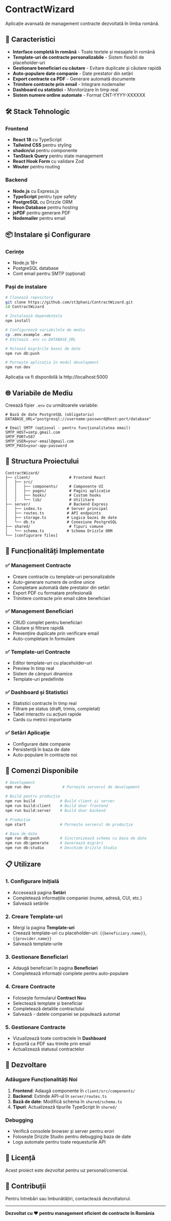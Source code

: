 # ContractWizard

Aplicație avansată de management contracte dezvoltată în limba română.

## 🚀 Caracteristici

- **Interface completă în română** - Toate textele și mesajele în română
- **Template-uri de contracte personalizabile** - Sistem flexibil de placeholder-uri
- **Gestionare beneficiari cu căutare** - Evitare duplicate și căutare rapidă
- **Auto-populare date companie** - Date prestator din setări
- **Export contracte ca PDF** - Generare automată documente
- **Trimitere contracte prin email** - Integrare nodemailer
- **Dashboard cu statistici** - Monitorizare în timp real
- **Sistem numere ordine automate** - Format CNT-YYYY-XXXXXX

## 🛠️ Stack Tehnologic

### Frontend
- **React 18** cu TypeScript
- **Tailwind CSS** pentru styling
- **shadcn/ui** pentru componente
- **TanStack Query** pentru state management
- **React Hook Form** cu validare Zod
- **Wouter** pentru routing

### Backend  
- **Node.js** cu Express.js
- **TypeScript** pentru type safety
- **PostgreSQL** cu Drizzle ORM
- **Neon Database** pentru hosting
- **jsPDF** pentru generare PDF
- **Nodemailer** pentru email

## 📦 Instalare și Configurare

### Cerințe
- Node.js 18+
- PostgreSQL database
- Cont email pentru SMTP (opțional)

### Pași de instalare
```bash
# Clonează repository
git clone https://github.com/st3phani/ContractWizard.git
cd ContractWizard

# Instalează dependențele
npm install

# Configurează variabilele de mediu
cp .env.example .env
# Editează .env cu DATABASE_URL

# Rulează migrările bazei de date
npm run db:push

# Pornește aplicația în modul development
npm run dev
```

Aplicația va fi disponibilă la http://localhost:5000

## 🌐 Variabile de Mediu

Creează fișier `.env` cu următoarele variabile:

```env
# Bază de date PostgreSQL (obligatoriu)
DATABASE_URL="postgresql://username:password@host:port/database"

# Email SMTP (opțional - pentru funcționalitatea email)
SMTP_HOST=smtp.gmail.com
SMTP_PORT=587
SMTP_USER=your-email@gmail.com
SMTP_PASS=your-app-password
```

## 📁 Structura Proiectului

```
ContractWizard/
├── client/                 # Frontend React
│   ├── src/
│   │   ├── components/     # Componente UI
│   │   ├── pages/          # Pagini aplicație
│   │   ├── hooks/          # Custom hooks
│   │   └── lib/            # Utilitare
├── server/                 # Backend Express
│   ├── index.ts           # Server principal
│   ├── routes.ts          # API endpoints
│   ├── storage.ts         # Logica bazei de date
│   └── db.ts              # Conexiune PostgreSQL
├── shared/                 # Tipuri comune
│   └── schema.ts          # Schema Drizzle ORM
└── [configurare files]
```

## 🎯 Funcționalități Implementate

### ✅ Management Contracte
- Creare contracte cu template-uri personalizabile
- Auto-generare numere de ordine unice
- Completare automată date prestator din setări
- Export PDF cu formatare profesională
- Trimitere contracte prin email către beneficiari

### ✅ Management Beneficiari
- CRUD complet pentru beneficiari
- Căutare și filtrare rapidă
- Prevențiire duplicate prin verificare email
- Auto-completare în formulare

### ✅ Template-uri Contracte
- Editor template-uri cu placeholder-uri
- Preview în timp real
- Sistem de câmpuri dinamice
- Template-uri predefinite

### ✅ Dashboard și Statistici
- Statistici contracte în timp real
- Filtrare pe status (draft, trimis, completat)
- Tabel interactiv cu acțiuni rapide
- Cards cu metrici importante

### ✅ Setări Aplicație
- Configurare date companie
- Persistență în baza de date
- Auto-populare în contracte noi

## 🚀 Comenzi Disponibile

```bash
# Development
npm run dev              # Pornește serverul de development

# Build pentru producție
npm run build           # Build client și server
npm run build:client    # Build doar frontend
npm run build:server    # Build doar backend

# Producție
npm start               # Pornește serverul de producție

# Baza de date
npm run db:push         # Sincronizează schema cu baza de date
npm run db:generate     # Generează migrări
npm run db:studio       # Deschide Drizzle Studio
```

## 📋 Utilizare

### 1. Configurare Inițială
- Accesează pagina **Setări**
- Completează informațiile companiei (nume, adresă, CUI, etc.)
- Salvează setările

### 2. Creare Template-uri
- Mergi la pagina **Template-uri**
- Creează template-uri cu placeholder-uri: `{{beneficiary.name}}`, `{{provider.name}}`
- Salvează template-urile

### 3. Gestionare Beneficiari
- Adaugă beneficiari în pagina **Beneficiari**
- Completează informații complete pentru auto-populare

### 4. Creare Contracte
- Folosește formularul **Contract Nou**
- Selectează template și beneficiar
- Completează detaliile contractului
- Salvează - datele companiei se populează automat

### 5. Gestionare Contracte
- Vizualizează toate contractele în **Dashboard**
- Exportă ca PDF sau trimite prin email
- Actualizează statusul contractelor

## 🔧 Dezvoltare

### Adăugare Funcționalități Noi
1. **Frontend**: Adaugă componente în `client/src/components/`
2. **Backend**: Extinde API-ul în `server/routes.ts`
3. **Bază de date**: Modifică schema în `shared/schema.ts`
4. **Tipuri**: Actualizează tipurile TypeScript în `shared/`

### Debugging
- Verifică consolele browser și server pentru erori
- Folosește Drizzle Studio pentru debugging baza de date
- Logs automate pentru toate requesturile API

## 📄 Licență

Acest proiect este dezvoltat pentru uz personal/comercial.

## 🤝 Contribuții

Pentru întrebări sau îmbunătățiri, contactează dezvoltatorul.

---

**Dezvoltat cu ❤️ pentru management eficient de contracte în România**